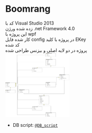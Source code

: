 # Boomrang
 کد با Visual Studio 2013  <br/>زده شده
ورژن .net Framework 4.0<br/>
این پروژه با wpf <br/>کار شده
فایل config در پروژه با کلید EKey <br/>کد شده
<br/>پروژه در دو لایه اصلی و بیزنس طراحی شده
 <br/>
 <img src="./Business/DB/db diagram.png" alt="DB diagram" width=200 height=200 />
<br/>

- DB script:   [`@DB_script`](/Business/DB/script.sql)
